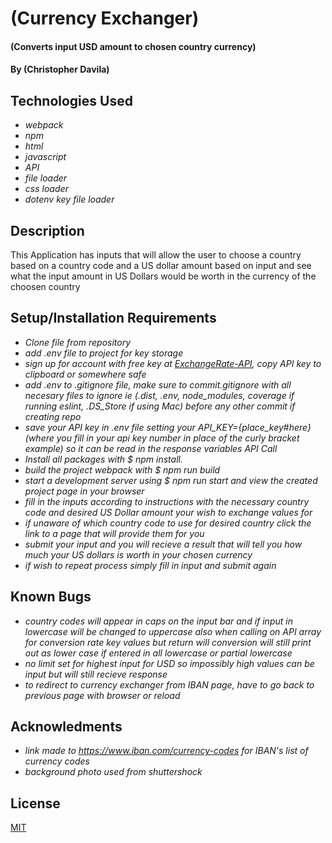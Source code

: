 # (Currency Exchanger)

#### (Converts input USD amount to chosen country currency)

#### By (Christopher Davila)

## Technologies Used

* _webpack_
* _npm_
* _html_
* _javascript_
* _API_
* _file loader_
* _css loader_
* _dotenv key file loader_


## Description
This Application has inputs that will allow the user to choose a country based on a country code and a US dollar amount based on input and see what the input amount in US Dollars would be worth in the currency of the choosen country

## Setup/Installation Requirements

* _Clone file from repository_
* _add .env file to project for key storage_
* _sign up for account with free key at [ExchangeRate-API](https://www.exchangerate-api.com/docs/overview), copy API key to clipboard or somewhere safe_
* _add .env to .gitignore file, make sure to commit.gitignore with all necesary files to ignore ie (.dist, .env, node_modules, coverage if running eslint, .DS_Store if using Mac) before any other commit if creating repo_
* _save your API key in .env file setting your API_KEY={place_key_#_here} (where you fill in your api key number in place of the curly bracket example) so it can be read in the response variables API Call_
* _Install all packages with $ npm install._
* _build the project webpack with $ npm run build_
* _start a development server using $ npm run start and view the created project page in your browser_
* _fill in the inputs according to instructions with the necessary country code and desired US Dollar amount your wish to exchange values for_
* _if unaware of which country code to use for desired country click the link to a page that will provide them for you_
* _submit your input and you will recieve a result that will tell you how much your US dollars is worth in your chosen currency_
* _if wish to repeat process simply fill in input and submit again_


## Known Bugs

* _country codes will appear in caps on the input bar and if input in lowercase will be changed to uppercase also when calling on API array for conversion rate key values but return will conversion will still print out as lower case if entered in all lowercase or partial lowercase_
* _no limit set for highest input for USD so impossibly high values can be input but will still recieve response_
* _to redirect to currency exchanger from IBAN page, have to go back to previous page with browser or reload_

## Acknowledments
* _link made to https://www.iban.com/currency-codes for IBAN's list of currency codes_
* _background photo used from shuttershock_

## License
[MIT](https://github.com/ChrisRDavila/Currency-Exchanger/blob/main/LICENSE.txt)
